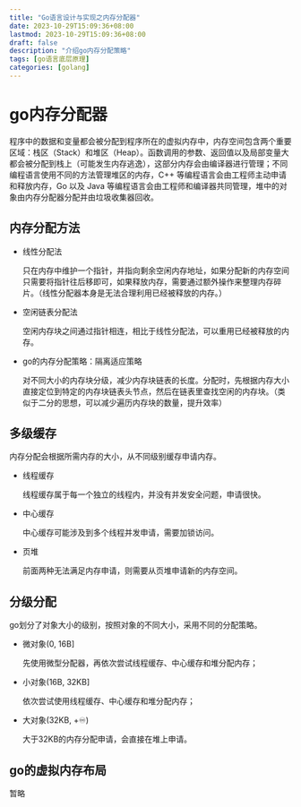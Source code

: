 ```yaml
---
title: "Go语言设计与实现之内存分配器"
date: 2023-10-29T15:09:36+08:00
lastmod: 2023-10-29T15:09:36+08:00
draft: false
description: "介绍go内存分配策略"
tags: [go语言底层原理]
categories: [golang]
---
```


# go内存分配器

程序中的数据和变量都会被分配到程序所在的虚拟内存中，内存空间包含两个重要区域：栈区（Stack）和堆区（Heap）。函数调用的参数、返回值以及局部变量大都会被分配到栈上（可能发生内存逃逸），这部分内存会由编译器进行管理；不同编程语言使用不同的方法管理堆区的内存，C++ 等编程语言会由工程师主动申请和释放内存，Go 以及 Java 等编程语言会由工程师和编译器共同管理，堆中的对象由内存分配器分配并由垃圾收集器回收。

## 内存分配方法

- 线性分配法

  只在内存中维护一个指针，并指向剩余空闲内存地址，如果分配新的内存空间只需要将指针往后移即可，如果释放内存，需要通过额外操作来整理内存碎片。（线性分配器本身是无法合理利用已经被释放的内存。）

- 空闲链表分配法

  空闲内存块之间通过指针相连，相比于线性分配法，可以重用已经被释放的内存。

- go的内存分配策略：隔离适应策略

  对不同大小的内存块分级，减少内存块链表的长度。分配时，先根据内存大小直接定位到特定的内存块链表头节点，然后在链表里查找空闲的内存块。（类似于二分的思想，可以减少遍历内存块的数量，提升效率）

## 多级缓存

内存分配会根据所需内存的大小，从不同级别缓存申请内存。

- 线程缓存

  线程缓存属于每一个独立的线程内，并没有并发安全问题，申请很快。

- 中心缓存

  中心缓存可能涉及到多个线程并发申请，需要加锁访问。

- 页堆

  前面两种无法满足内存申请，则需要从页堆申请新的内存空间。

## 分级分配

go划分了对象大小的级别，按照对象的不同大小，采用不同的分配策略。

- 微对象(0, 16B]

   先使用微型分配器，再依次尝试线程缓存、中心缓存和堆分配内存；

- 小对象(16B, 32KB]

  依次尝试使用线程缓存、中心缓存和堆分配内存；

- 大对象(32KB, +♾️)

  大于32KB的内存分配申请，会直接在堆上申请。

## go的虚拟内存布局

暂略
